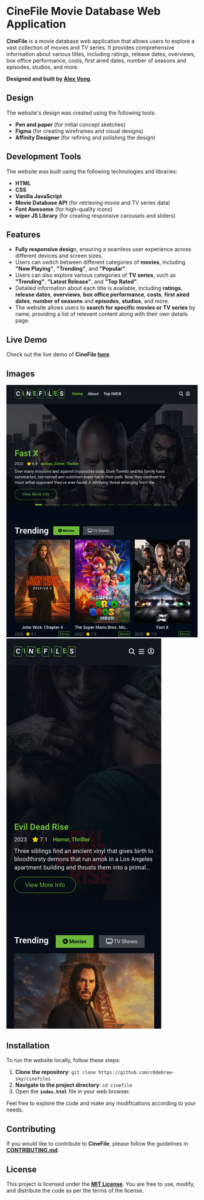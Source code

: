 # CineFile Movie Database Web Application

**CineFile** is a movie database web application that allows users to explore a vast collection of movies and TV series. It provides comprehensive information about various titles, including ratings, release dates, overviews, box office performance, costs, first aired dates, number of seasons and episodes, studios, and more.

**Designed and built by [Alex Vong](https://alexvong.dev)**.

## Design

The website's design was created using the following tools:

- **Pen and paper** (for initial concept sketches)
- **Figma** (for creating wireframes and visual designs)
- **Affinity Designer** (for refining and polishing the design)

## Development Tools

The website was built using the following technologies and libraries:

- **HTML**
- **CSS**
- **Vanilla JavaScript**
- **Movie Database API** (for retrieving movie and TV series data)
- **Font Awesome** (for high-quality icons)
- **wiper JS Library** (for creating responsive carousels and sliders)

## Features

- **Fully responsive desig**n, ensuring a seamless user experience across different devices and screen sizes.
- Users can switch between different categories of **movies**, including **"Now Playing"**, **"Trending"**, and **"Popular"**.
- Users can also explore various categories of **TV series**, such as **"Trending"**, **"Latest Release"**, and **"Top Rated"**.
- Detailed information about each title is available, including **ratings**, **release dates**, **overviews**, **box office performance**, **costs**, **first aired dates**, **number of seasons** and **episodes**, **studios**, and more.
- The website allows users to **search for specific movies or TV series** by name, providing a list of relevant content along with their own details page.

## Live Demo

Check out the live demo of **CineFile [here](https://alexvong.dev/modules/cinefiles)**.

## Images

![Home Page.](/images/home.png)
![Mobile Home Page.](/images/mobile.png)

## Installation

To run the website locally, follow these steps:

1. **Clone the repository**: `git clone https://github.com/c0debrew-sky/cinefiles`
2. **Navigate to the project directory**: `cd cinefile`
3. Open the **`index.html`** file in your web browser.

Feel free to explore the code and make any modifications according to your needs.

## Contributing

If you would like to contribute to **CineFile**, please follow the guidelines in **[CONTRIBUTING.md](link-to-contributing.md)**.

## License

This project is licensed under the **[MIT License](link-to-license.md)**. You are free to use, modify, and distribute the code as per the terms of the license.
